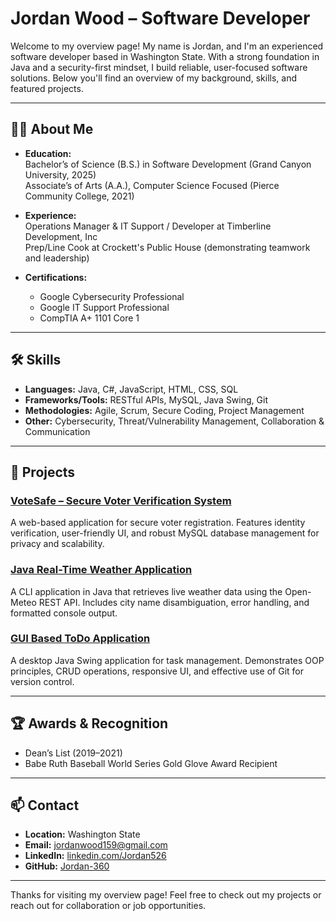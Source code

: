 # Jordan Wood – Software Developer

Welcome to my overview page! My name is Jordan, and I'm an experienced software developer based in Washington State. With a strong foundation in Java and a security-first mindset, I build reliable, user-focused software solutions. Below you'll find an overview of my background, skills, and featured projects.

---

## 👨‍💻 About Me

- **Education:**  
  Bachelor’s of Science (B.S.) in Software Development (Grand Canyon University, 2025)  
  Associate’s of Arts (A.A.), Computer Science Focused (Pierce Community College, 2021)

- **Experience:**  
  Operations Manager & IT Support / Developer at Timberline Development, Inc  
  Prep/Line Cook at Crockett's Public House (demonstrating teamwork and leadership)

- **Certifications:**  
  - Google Cybersecurity Professional  
  - Google IT Support Professional  
  - CompTIA A+ 1101 Core 1

---

## 🛠️ Skills

- **Languages:** Java, C#, JavaScript, HTML, CSS, SQL
- **Frameworks/Tools:** RESTful APIs, MySQL, Java Swing, Git
- **Methodologies:** Agile, Scrum, Secure Coding, Project Management
- **Other:** Cybersecurity, Threat/Vulnerability Management, Collaboration & Communication

---

## 🚀 Projects

### [VoteSafe – Secure Voter Verification System](https://github.com/Jordan-360/VoteSAFE.git)
A web-based application for secure voter registration. Features identity verification, user-friendly UI, and robust MySQL database management for privacy and scalability.

### [Java Real-Time Weather Application](https://github.com/Jordan-360/WeatherApp.git)
A CLI application in Java that retrieves live weather data using the Open-Meteo REST API. Includes city name disambiguation, error handling, and formatted console output.

### [GUI Based ToDo Application](https://github.com/Jordan-360/ToDo-App-GuiBased.git)
A desktop Java Swing application for task management. Demonstrates OOP principles, CRUD operations, responsive UI, and effective use of Git for version control.

---

## 🏆 Awards & Recognition

- Dean’s List (2019–2021)
- Babe Ruth Baseball World Series Gold Glove Award Recipient

---

## 📫 Contact

- **Location:** Washington State
- **Email:** [jordanwood159@gmail.com](mailto:jordanwood159@gmail.com)
- **LinkedIn:** [linkedin.com/Jordan526](https://linkedin.com/Jordan526)
- **GitHub:** [Jordan-360](https://github.com/Jordan-360)

---

Thanks for visiting my overview page! Feel free to check out my projects or reach out for collaboration or job opportunities.
